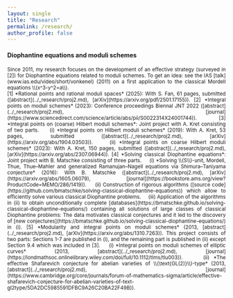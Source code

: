 ```yaml
---
layout: single
title: "Research"
permalink: /research/
author_profile: false
---
```


#### Diophantine equations and moduli schemes  
<div style="text-align: justify !important; text-justify: inter-word;" markdown="1"><small>Since 2011, my research focuses on the development of an effective strategy (surveyed in [2]) for Diophantine equations related to moduli schemes. To get an idea: see the IAS [talk](www.ias.edu/video/short/vonkenel) (2011) on a first application to the classical Mordell equations \\(x^3-y^2=a\\).</small>  
<div style="text-align: justify !important; text-justify: inter-word;" markdown="1"><small>
[1] *Rational points and rational moduli spaces* (2025): With S. Fan, 61 pages, submitted ([abstract](../_research/proj2.md), [arXiv](https://arxiv.org/pdf/2501.17155)).  
[2] *Integral points on moduli schemes*  (2023): Conference proceedings Biennal JNT 2022 ([abstract](../_research/proj2.md), [journal](https://www.sciencedirect.com/science/article/abs/pii/S0022314X24001744)).  
[3] *Integral points on (coarse) Hilbert moduli schemes*: Joint project with A. Kret consisting of two parts.  
&nbsp;&nbsp;&nbsp; (i) *Integral points on Hilbert moduli schemes* (2019): With A. Kret, 53 pages, submitted ([abstract](../_research/proj2.md), [arXiv](https://arxiv.org/abs/1904.03503)).  
&nbsp;&nbsp;&nbsp; (ii) *Integral points on coarse Hilbert moduli schemes*  (2023): With A. Kret, 150 pages, submitted ([abstract](../_research/proj2.md), [arXiv](https://arxiv.org/abs/2307.06944)).  
[4] *Solving classical Diophantine equations*: Joint project with B. Matschke consisting of three parts.  
&nbsp;&nbsp;&nbsp; (i) *Solving \\(S\\)-unit, Mordell, Thue, Thue–Mahler and generalized Ramanujan–Nagell equations via Shimura–Taniyama conjecture* (2016): With B. Matschke ([abstract](../_research/proj2.md), [arXiv](https://arxiv.org/abs/1605.06079), [journal](https://bookstore.ams.org/view?ProductCode=MEMO/286/1419)).  
&nbsp;&nbsp;&nbsp; (ii) Construction of rigorous algorithms ([source code](https://github.com/bmatschke/solving-classical-diophantine-equations)) which allow to efficiently solve various classical Diophantine problems.  
&nbsp;&nbsp;&nbsp; (iii) Application of the algorithms in (ii) to obtain unconditionally complete [databases](https://bmatschke.github.io/solving-classical-diophantine-equations/) containing all solutions of large classes of classical Diophantine problems: The data motivates classical conjectures and it led to the discovery of [new conjectures](https://bmatschke.github.io/solving-classical-diophantine-equations/) in (i).  
[5] *Modularity and integral points on moduli schemes* (2013, [abstract](../_research/proj2.md), [arXiv](https://arxiv.org/abs/1310.7263)). This project consists of two parts: Sections 1-7 are published in (i), and the remaining part is published in (ii) except Section 9.4 which was included in [3].  
&nbsp;&nbsp;&nbsp; (i) *Integral points on moduli schemes of elliptic curves* (2013, [abstract](../_research/proj2.md), [journal](https://londmathsoc.onlinelibrary.wiley.com/doi/full/10.1112/tlms/tlu003)).  
&nbsp;&nbsp;&nbsp; (ii) *The effective Shafarevich conjecture for abelian varieties of \\(\text{GL(2)}\\)-type* (2013, [abstract](../_research/proj2.md), [journal](https://www.cambridge.org/core/journals/forum-of-mathematics-sigma/article/effective-shafarevich-conjecture-for-abelian-varieties-of-text-gl2type/5DA2DC5985591DFBC9A26C20BA22F49B)).
</small>

